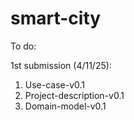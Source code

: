# smart-city
To do:

  1st submission (4/11/25):
  1. Use-case-v0.1
  2. Project-description-v0.1
  3. Domain-model-v0.1
